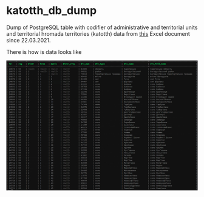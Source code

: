 # katotth_db_dump

Dump of PostgreSQL table with codifier of administrative and territorial units and territorial hromada territories (katotth) data from [this](https://www.minregion.gov.ua/wp-content/uploads/2021/04/kodyfikator-2.xlsx) Excel document since 22.03.2021.

There is how is data looks like

![Table screenshot](https://github.com/slayzx/katotth_db_dump/blob/main/db_katotth_view.jpg)
